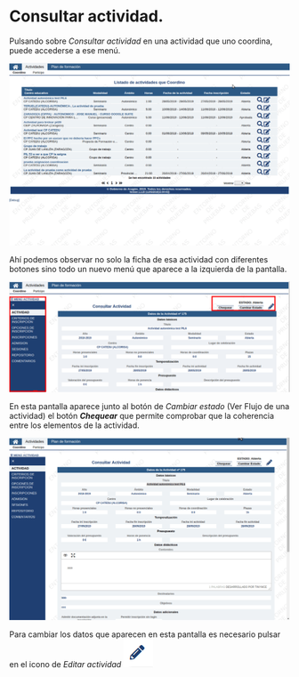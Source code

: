 # Consultar actividad.


Pulsando sobre _Consultar actividad_ en una actividad que uno coordina, puede accederse a ese menú.

![](https://raw.githubusercontent.com/catedu/manualdoceo/master/assets/peek-12-06-2019-11-23.gif)

Ahí podemos observar no solo la ficha de esa actividad con diferentes botones sino todo un nuevo menú que aparece a la izquierda de la pantalla.

![](https://raw.githubusercontent.com/catedu/manualdoceo/master/assets/seleccion-724.png)

En esta pantalla aparece junto al botón de _Cambiar estado_ (Ver Flujo de una actividad) el botón **_Chequear_** que permite comprobar que la coherencia entre los elementos de la actividad.

![](https://raw.githubusercontent.com/catedu/manualdoceo/master/assets/peek-12-06-2019-11-30.gif)

Para cambiar los datos que aparecen en esta pantalla es necesario pulsar en el icono de _Editar actividad_ ![](https://raw.githubusercontent.com/catedu/manualdoceo/master/assets/seleccion-725.png)
